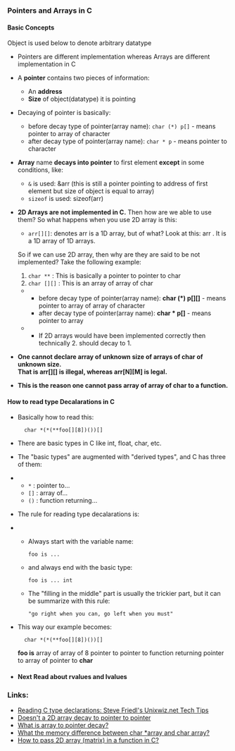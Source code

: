 ### Pointers and Arrays in C

#### Basic Concepts

Object is used below to denote arbitrary datatype

- Pointers are different implementation whereas Arrays are different implementation in C

- A **pointer** contains two pieces of information:

  - An **address**
  - **Size** of object(datatype) it is pointing

- Decaying of pointer is basically:

  - before decay type of pointer(array name): `char (*) p[]` - means pointer to array of character
  - after decay type of pointer(array name): `char * p` - means pointer to character

- **Array** name **decays into pointer** to first element **except** in some conditions, like:

  - `&` is used: &arr (this is still a pointer pointing to address of first element but size of object is equal to array)
  - `sizeof` is used: sizeof(arr)

- **2D Arrays are not implemented in C.** Then how are we able to use them? So what happens when you use 2D array is this:

  - `arr[][]`: denotes arr is a 1D array, but of what? Look at this: arr[]([]) . It is a 1D array of 1D arrays.

  So if we can use 2D array, then why are they are said to be not implemented? Take the following example:

  1. `char **` : This is basically a pointer to pointer to char
  2. `char [][]` : This is an array of array of char

  - - before decay type of pointer(array name): **char (\*) p[][]** - means pointer to array of array of character
    - after decay type of pointer(array name): **char \* p[]** - means pointer to array
  - - If 2D arrays would have been implemented correctly then technically 2. should decay to 1.

- **One cannot declare array of unknown size of arrays of char of unknown size.**  
  **That is arr[][] is illegal, whereas arr[N][M] is legal.**

- **This is the reason one cannot pass array of array of char to a function.**

#### How to read type Decalarations in C

- Basically how to read this:

        char *(*(**foo[][8])())[]

- There are basic types in C like int, float, char, etc.
- The "basic types" are augmented with "derived types", and C has three of them:

- - `*` : pointer to...
  - `[]` : array of...
  - `()` : function returning...

- The rule for reading type decalarations is:
- - Always start with the variable name:

        foo is ...

  - and always end with the basic type:

        foo is ... int

  - The "filling in the middle" part is usually the trickier part, but it can be summarize with this rule:

        "go right when you can, go left when you must"

- This way our example becomes:

        char *(*(**foo[][8])())[]

  **foo is** array of array of 8 pointer to pointer to function returning pointer to array of pointer to **char**

- #### Next Read about rvalues and lvalues

### Links:

- [Reading C type declarations: Steve Friedl's Unixwiz.net Tech Tips ](https://web.archive.org/web/20230121005336/http://unixwiz.net/techtips/reading-cdecl.html)
- [Doesn't a 2D array decay to pointer to pointer](https://stackoverflow.com/a/22987227)
- [What is array to pointer decay?](https://stackoverflow.com/a/1461449)
- [What the memory difference between char \*array and char array?](https://stackoverflow.com/a/67865815)
- [How to pass 2D array (matrix) in a function in C?](https://stackoverflow.com/a/3912959)
